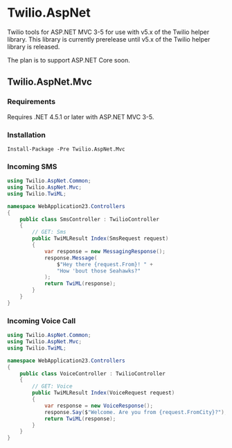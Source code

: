 # Twilio.AspNet

Twilio tools for ASP.NET MVC 3-5 for use with v5.x of the Twilio helper library.
This library is currently prerelease until v5.x of the Twilio helper library is released.

The plan is to support ASP.NET Core soon.

## Twilio.AspNet.Mvc

### Requirements

Requires .NET 4.5.1 or later with ASP.NET MVC 3-5.

### Installation

```
Install-Package -Pre Twilio.AspNet.Mvc
```

### Incoming SMS

```c#
using Twilio.AspNet.Common;
using Twilio.AspNet.Mvc;
using Twilio.TwiML;

namespace WebApplication23.Controllers
{
    public class SmsController : TwilioController
    {
        // GET: Sms
        public TwiMLResult Index(SmsRequest request)
        {
            var response = new MessagingResponse();
            response.Message(
                $"Hey there {request.From}! " +
                "How 'bout those Seahawks?"
            );
            return TwiML(response);
        }
    }
}
```

### Incoming Voice Call

```c#
using Twilio.AspNet.Common;
using Twilio.AspNet.Mvc;
using Twilio.TwiML;

namespace WebApplication23.Controllers
{
    public class VoiceController : TwilioController
    {
        // GET: Voice
        public TwiMLResult Index(VoiceRequest request)
        {
            var response = new VoiceResponse();
            response.Say($"Welcome. Are you from {request.FromCity}?");
            return TwiML(response);
        }
    }
}
```
